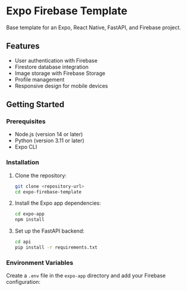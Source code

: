 # Expo Firebase Template

Base template for an Expo, React Native, FastAPI, and Firebase project.

## Features

- User authentication with Firebase
- Firestore database integration
- Image storage with Firebase Storage
- Profile management
- Responsive design for mobile devices

## Getting Started

### Prerequisites

- Node.js (version 14 or later)
- Python (version 3.11 or later)
- Expo CLI

### Installation

1. Clone the repository:

   ```bash
   git clone <repository-url>
   cd expo-firebase-template
   ```

2. Install the Expo app dependencies:

   ```bash
   cd expo-app
   npm install
   ```

3. Set up the FastAPI backend:

   ```bash
   cd api
   pip install -r requirements.txt
   ```

### Environment Variables

Create a `.env` file in the `expo-app` directory and add your Firebase configuration:
